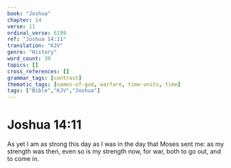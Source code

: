 ```yaml
---
book: "Joshua"
chapter: 14
verse: 11
ordinal_verse: 6199
ref: "Joshua 14:11"
translation: "KJV"
genre: "History"
word_count: 39
topics: []
cross_references: []
grammar_tags: [contrast]
thematic_tags: [names-of-god, warfare, time-units, time]
tags: ["Bible","KJV","Joshua"]
---
```


# Joshua 14:11

As yet I am as strong this day as I was in the day that Moses sent me: as my strength was then, even so is my strength now, for war, both to go out, and to come in.
